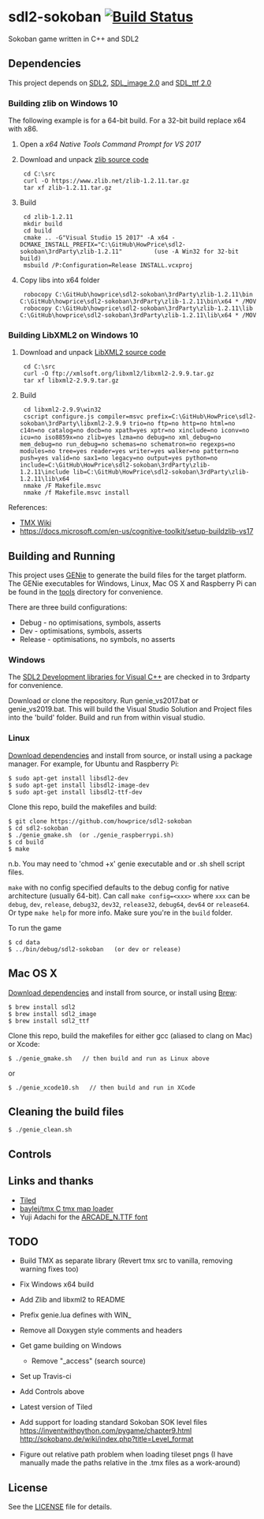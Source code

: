 # sdl2-sokoban [![Build Status](https://travis-ci.org/howprice/sdl2-sokoban.svg?branch=master)](https://travis-ci.org/howprice/sdl2-sokoban)

Sokoban game written in C++ and SDL2

## Dependencies

This project depends on [SDL2](https://www.libsdl.org), [SDL_image 2.0](https://www.libsdl.org/projects/SDL_image/) and [SDL_ttf 2.0](https://www.libsdl.org/projects/SDL_ttf/)

### Building zlib on Windows 10

The following example is for a 64-bit build. For a 32-bit build replace x64 with x86.

1. Open a *x64 Native Tools Command Prompt for VS 2017*
2. Download and unpack [zlib source code](https://www.zlib.net/)

        cd C:\src
        curl -O https://www.zlib.net/zlib-1.2.11.tar.gz
        tar xf zlib-1.2.11.tar.gz
3. Build

        cd zlib-1.2.11
        mkdir build
        cd build
        cmake .. -G"Visual Studio 15 2017" -A x64 -DCMAKE_INSTALL_PREFIX="C:\GitHub\HowPrice\sdl2-sokoban\3rdParty\zlib-1.2.11"         (use -A Win32 for 32-bit build)
        msbuild /P:Configuration=Release INSTALL.vcxproj
4. Copy libs into x64 folder

        robocopy C:\GitHub\howprice\sdl2-sokoban\3rdParty\zlib-1.2.11\bin C:\GitHub\howprice\sdl2-sokoban\3rdParty\zlib-1.2.11\bin\x64 * /MOV
        robocopy C:\GitHub\howprice\sdl2-sokoban\3rdParty\zlib-1.2.11\lib C:\GitHub\howprice\sdl2-sokoban\3rdParty\zlib-1.2.11\lib\x64 * /MOV

### Building LibXML2 on Windows 10

1. Download and unpack [LibXML2 source code](ftp://xmlsoft.org/libxml2/)
 
        cd C:\src
        curl -O ftp://xmlsoft.org/libxml2/libxml2-2.9.9.tar.gz
        tar xf libxml2-2.9.9.tar.gz
2. Build

        cd libxml2-2.9.9\win32
        cscript configure.js compiler=msvc prefix=C:\GitHub\HowPrice\sdl2-sokoban\3rdParty\libxml2-2.9.9 trio=no ftp=no http=no html=no c14n=no catalog=no docb=no xpath=yes xptr=no xinclude=no iconv=no icu=no iso8859x=no zlib=yes lzma=no debug=no xml_debug=no mem_debug=no run_debug=no schemas=no schematron=no regexps=no modules=no tree=yes reader=yes writer=yes walker=no pattern=no push=yes valid=no sax1=no legacy=no output=yes python=no include=C:\GitHub\HowPrice\sdl2-sokoban\3rdParty\zlib-1.2.11\include lib=C:\GitHub\HowPrice\sdl2-sokoban\3rdParty\zlib-1.2.11\lib\x64
        nmake /F Makefile.msvc
        nmake /f Makefile.msvc install

References:
- [TMX Wiki](https://github.com/baylej/tmx/wiki/Build-dependencies-on-Windows)
- https://docs.microsoft.com/en-us/cognitive-toolkit/setup-buildzlib-vs17

## Building and Running

This project uses [GENie](https://github.com/bkaradzic/genie) to generate the build files for the target platform. The GENie executables for Windows, Linux, Mac OS X and Raspberry Pi can be found in the [tools](tools) directory for convenience.

There are three build configurations:
- Debug - no optimisations, symbols, asserts
- Dev - optimisations, symbols, asserts
- Release - optimisations, no symbols, no asserts

### Windows

The [SDL2 Development libraries for Visual C++](https://www.libsdl.org/download-2.0.php) are checked in to 3rdparty for convenience. 

Download or clone the repository. Run genie_vs2017.bat or genie_vs2019.bat. This will build the Visual Studio Solution and Project files into the 'build' folder. Build and run from within visual studio.

### Linux

[Download dependencies](https://www.libsdl.org/download-2.0.php) and install from source, or install using a package manager. For example, for Ubuntu and Raspberry Pi:

	$ sudo apt-get install libsdl2-dev
	$ sudo apt-get install libsdl2-image-dev
	$ sudo apt-get install libsdl2-ttf-dev

Clone this repo, build the makefiles and build:

	$ git clone https://github.com/howprice/sdl2-sokoban
	$ cd sdl2-sokoban
	$ ./genie_gmake.sh  (or ./genie_raspberrypi.sh)
	$ cd build
	$ make

n.b. You may need to 'chmod +x' genie executable and or .sh shell script files.

`make` with no config specified defaults to the debug config for native architecture (usually 64-bit). Can call `make config=<xxx>` where `xxx` can be `debug`, `dev`, `release`, `debug32`, `dev32`, `release32`, `debug64`, `dev64` or `release64`. Or type `make help` for more info. Make sure you're in the `build` folder.

To run the game

	$ cd data
	$ ../bin/debug/sdl2-sokoban   (or dev or release)

## Mac OS X

[Download dependencies](https://www.libsdl.org/download-2.0.php) and install from source, or install using [Brew](http://brew.sh):

	$ brew install sdl2
	$ brew install sdl2_image
	$ brew install sdl2_ttf
	
Clone this repo, build the makefiles for either gcc (aliased to clang on Mac) or Xcode:

	$ ./genie_gmake.sh   // then build and run as Linux above
	
or

	$ ./genie_xcode10.sh   // then build and run in XCode

## Cleaning the build files

	$ ./genie_clean.sh

## Controls

## Links and thanks

- [Tiled](https://www.mapeditor.org/)
- [baylej/tmx C tmx map loader](https://github.com/baylej/tmx)
- Yuji Adachi for the [ARCADE_N.TTF font](https://www.dafont.com/arcade-ya.font)

## TODO

- Build TMX as separate library (Revert tmx src to vanilla, removing warning fixes too)
- Fix Windows x64 build
- Add Zlib and libxml2 to README
- Prefix genie.lua defines with WIN_
- Remove all Doxygen style comments and headers
- Get game building on Windows
  - Remove "_access" (search source)

- Set up Travis-ci
- Add Controls above
- Latest version of Tiled
- Add support for loading standard Sokoban SOK level files https://inventwithpython.com/pygame/chapter9.html http://sokobano.de/wiki/index.php?title=Level_format 
- Figure out relative path problem when loading tileset pngs (I have manually made the paths relative in the .tmx files as a work-around)

## License

See the [LICENSE](LICENSE) file for details.
